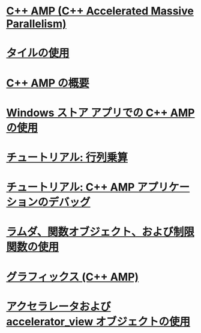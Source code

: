 # [C++ AMP (C++ Accelerated Massive Parallelism)](cpp-amp-cpp-accelerated-massive-parallelism.md)
# [タイルの使用](using-tiles.md)
# [C++ AMP の概要](cpp-amp-overview.md)
# [Windows ストア アプリでの C++ AMP の使用](using-cpp-amp-in-windows-store-apps.md)
# [チュートリアル: 行列乗算](walkthrough-matrix-multiplication.md)
# [チュートリアル: C++ AMP アプリケーションのデバッグ](walkthrough-debugging-a-cpp-amp-application.md)
# [ラムダ、関数オブジェクト、および制限関数の使用](using-lambdas-function-objects-and-restricted-functions.md)
# [グラフィックス (C++ AMP)](graphics-cpp-amp.md)
# [アクセラレータおよび accelerator_view オブジェクトの使用](using-accelerator-and-accelerator-view-objects.md)
